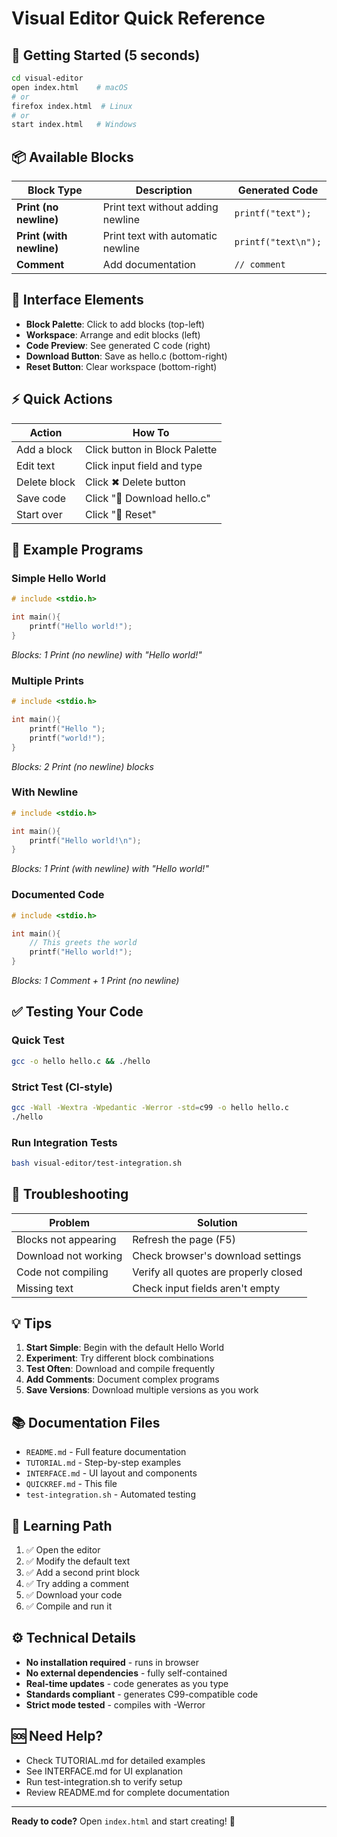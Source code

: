 # Visual Editor Quick Reference

## 🚀 Getting Started (5 seconds)

```bash
cd visual-editor
open index.html    # macOS
# or
firefox index.html  # Linux
# or
start index.html   # Windows
```

## 📦 Available Blocks

| Block Type | Description | Generated Code |
|------------|-------------|----------------|
| **Print (no newline)** | Print text without adding newline | `printf("text");` |
| **Print (with newline)** | Print text with automatic newline | `printf("text\n");` |
| **Comment** | Add documentation | `// comment` |

## 🎨 Interface Elements

- **Block Palette**: Click to add blocks (top-left)
- **Workspace**: Arrange and edit blocks (left)
- **Code Preview**: See generated C code (right)
- **Download Button**: Save as hello.c (bottom-right)
- **Reset Button**: Clear workspace (bottom-right)

## ⚡ Quick Actions

| Action | How To |
|--------|--------|
| Add a block | Click button in Block Palette |
| Edit text | Click input field and type |
| Delete block | Click ✖ Delete button |
| Save code | Click "💾 Download hello.c" |
| Start over | Click "🔄 Reset" |

## 📝 Example Programs

### Simple Hello World
```c
# include <stdio.h>

int main(){
    printf("Hello world!");
}
```
*Blocks: 1 Print (no newline) with "Hello world!"*

### Multiple Prints
```c
# include <stdio.h>

int main(){
    printf("Hello ");
    printf("world!");
}
```
*Blocks: 2 Print (no newline) blocks*

### With Newline
```c
# include <stdio.h>

int main(){
    printf("Hello world!\n");
}
```
*Blocks: 1 Print (with newline) with "Hello world!"*

### Documented Code
```c
# include <stdio.h>

int main(){
    // This greets the world
    printf("Hello world!");
}
```
*Blocks: 1 Comment + 1 Print (no newline)*

## ✅ Testing Your Code

### Quick Test
```bash
gcc -o hello hello.c && ./hello
```

### Strict Test (CI-style)
```bash
gcc -Wall -Wextra -Wpedantic -Werror -std=c99 -o hello hello.c
./hello
```

### Run Integration Tests
```bash
bash visual-editor/test-integration.sh
```

## 🔧 Troubleshooting

| Problem | Solution |
|---------|----------|
| Blocks not appearing | Refresh the page (F5) |
| Download not working | Check browser's download settings |
| Code not compiling | Verify all quotes are properly closed |
| Missing text | Check input fields aren't empty |

## 💡 Tips

1. **Start Simple**: Begin with the default Hello World
2. **Experiment**: Try different block combinations
3. **Test Often**: Download and compile frequently
4. **Add Comments**: Document complex programs
5. **Save Versions**: Download multiple versions as you work

## 📚 Documentation Files

- `README.md` - Full feature documentation
- `TUTORIAL.md` - Step-by-step examples
- `INTERFACE.md` - UI layout and components
- `QUICKREF.md` - This file
- `test-integration.sh` - Automated testing

## 🎯 Learning Path

1. ✅ Open the editor
2. ✅ Modify the default text
3. ✅ Add a second print block
4. ✅ Try adding a comment
5. ✅ Download your code
6. ✅ Compile and run it

## ⚙️ Technical Details

- **No installation required** - runs in browser
- **No external dependencies** - fully self-contained
- **Real-time updates** - code generates as you type
- **Standards compliant** - generates C99-compatible code
- **Strict mode tested** - compiles with -Werror

## 🆘 Need Help?

- Check TUTORIAL.md for detailed examples
- See INTERFACE.md for UI explanation
- Run test-integration.sh to verify setup
- Review README.md for complete documentation

---

**Ready to code?** Open `index.html` and start creating! 🎉
